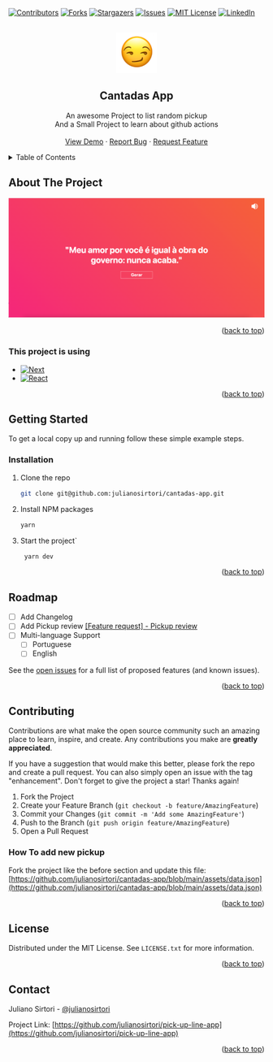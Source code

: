 <a name="readme-top"></a>

[![Contributors][contributors-shield]][contributors-url]
[![Forks][forks-shield]][forks-url]
[![Stargazers][stars-shield]][stars-url]
[![Issues][issues-shield]][issues-url]
[![MIT License][license-shield]][license-url]
[![LinkedIn][linkedin-shield]][linkedin-url]

<!-- PROJECT LOGO -->
<br />
<div align="center">
  <a href="https://github.com/julianosirtori/cantadas-app">
    <img src="assets/images/logo.png" alt="Logo" width="80" height="80">
  </a>

  <h2 align="center">Cantadas App</h2>
  <p align="center">
    An awesome Project to list random pickup
    <br />
    And a Small Project to learn about github actions
    <br />
    <br />
    <a href="https://cantadas.julianosirtori.dev/">View Demo</a>
    ·
    <a href="https://github.com/julianosirtori/cantadas-app/issues">Report Bug</a>
    ·
    <a href="https://github.com/julianosirtori/cantadas-app/issues">Request Feature</a>
  </p>
</div>

<!-- TABLE OF CONTENTS -->
<details>
  <summary>Table of Contents</summary>
  <ol>
    <li>
      <a href="#about-the-project">About The Project</a>
      <ul>
        <li><a href="#built-with">Built With</a></li>
      </ul>
    </li>
    <li>
      <a href="#getting-started">Getting Started</a>
      <ul>
        <li><a href="#prerequisites">Prerequisites</a></li>
        <li><a href="#installation">Installation</a></li>
      </ul>
    </li>
    <li><a href="#roadmap">Roadmap</a></li>
    <li><a href="#contributing">Contributing</a></li>
    <li><a href="#license">License</a></li>
    <li><a href="#contact">Contact</a></li>
  </ol>
</details>

<!-- ABOUT THE PROJECT -->

## About The Project

[![Product Name Screen Shot][product-screenshot]](https://example.com)

<p align="right">(<a href="#readme-top">back to top</a>)</p>

### This project is using

-   [![Next][next.js]][next-url]
-   [![React][react.js]][react-url]

<p align="right">(<a href="#readme-top">back to top</a>)</p>

<!-- GETTING STARTED -->

## Getting Started

To get a local copy up and running follow these simple example steps.

### Installation

1. Clone the repo
    ```sh
    git clone git@github.com:julianosirtori/cantadas-app.git
    ```
2. Install NPM packages
    ```sh
    yarn
    ```
3. Start the project`
    ```sh
     yarn dev
    ```

<p align="right">(<a href="#readme-top">back to top</a>)</p>

<!-- ROADMAP -->

## Roadmap

-   [ ] Add Changelog
-   [ ] Add Pickup review [[Feature request] - Pickup review](https://github.com/julianosirtori/cantadas-app/issues/1)
-   [ ] Multi-language Support
    -   [ ] Portuguese
    -   [ ] English

See the [open issues](https://github.com/julianosirtori/cantadas-app/issues) for a full list of proposed features (and known issues).

<p align="right">(<a href="#readme-top">back to top</a>)</p>

<!-- CONTRIBUTING -->

## Contributing

Contributions are what make the open source community such an amazing place to learn, inspire, and create. Any contributions you make are **greatly appreciated**.

If you have a suggestion that would make this better, please fork the repo and create a pull request. You can also simply open an issue with the tag "enhancement".
Don't forget to give the project a star! Thanks again!

1. Fork the Project
2. Create your Feature Branch (`git checkout -b feature/AmazingFeature`)
3. Commit your Changes (`git commit -m 'Add some AmazingFeature'`)
4. Push to the Branch (`git push origin feature/AmazingFeature`)
5. Open a Pull Request

### How To add new pickup

Fork the project like the before section and update this file: [https://github.com/julianosirtori/cantadas-app/blob/main/assets/data.json](https://github.com/julianosirtori/cantadas-app/blob/main/assets/data.json)

<p align="right">(<a href="#readme-top">back to top</a>)</p>

<!-- LICENSE -->

## License

Distributed under the MIT License. See `LICENSE.txt` for more information.

<p align="right">(<a href="#readme-top">back to top</a>)</p>

<!-- CONTACT -->

## Contact

Juliano Sirtori - [@julianosirtori](https://twitter.com/julianosirtori)

Project Link: [https://github.com/julianosirtori/pick-up-line-app](https://github.com/julianosirtori/pick-up-line-app)

<p align="right">(<a href="#readme-top">back to top</a>)</p>

<!-- MARKDOWN LINKS & IMAGES -->
<!-- https://www.markdownguide.org/basic-syntax/#reference-style-links -->

[contributors-shield]: https://img.shields.io/github/contributors/julianosirtori/cantadas-app.svg?style=for-the-badge
[contributors-url]: https://github.com/julianosirtori/cantadas-app/graphs/contributors
[forks-shield]: https://img.shields.io/github/forks/julianosirtori/cantadas-app.svg?style=for-the-badge
[forks-url]: https://github.com/julianosirtori/cantadas-app/network/members
[stars-shield]: https://img.shields.io/github/stars/julianosirtori/cantadas-app.svg?style=for-the-badge
[stars-url]: https://github.com/julianosirtori/cantadas-app/stargazers
[issues-shield]: https://img.shields.io/github/issues/julianosirtori/cantadas-app.svg?style=for-the-badge
[issues-url]: https://github.com/julianosirtori/cantadas-app/issues
[license-shield]: https://img.shields.io/github/license/julianosirtori/cantadas-app.svg?style=for-the-badge
[license-url]: https://github.com/julianosirtori/cantadas-app/blob/master/LICENSE.txt
[linkedin-shield]: https://img.shields.io/badge/-LinkedIn-black.svg?style=for-the-badge&logo=linkedin&colorB=555
[linkedin-url]: https://linkedin.com/in/juliano-sirtori
[product-screenshot]: assets/images/screenshot.png
[next.js]: https://img.shields.io/badge/next.js-000000?style=for-the-badge&logo=nextdotjs&logoColor=white
[next-url]: https://nextjs.org/
[react.js]: https://img.shields.io/badge/React-20232A?style=for-the-badge&logo=react&logoColor=61DAFB
[react-url]: https://reactjs.org/
